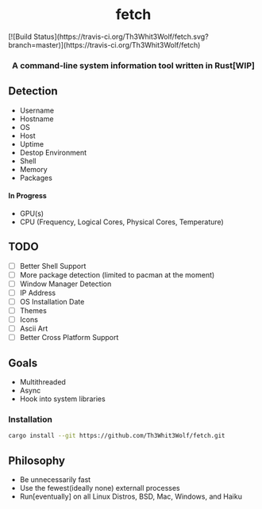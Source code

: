 <h1 align=center>fetch</h1>
[![Build Status](https://travis-ci.org/Th3Whit3Wolf/fetch.svg?branch=master)](https://travis-ci.org/Th3Whit3Wolf/fetch)
<h3 align=center>A command-line system information tool written in Rust[WIP]</h3>

## Detection
- Username
- Hostname
- OS
- Host
- Uptime
- Destop Environment
- Shell
- Memory
- Packages

#### In Progress
- GPU(s)
- CPU (Frequency, Logical Cores, Physical Cores, Temperature)

## TODO
- [ ] Better Shell Support
- [ ] More package detection (limited to pacman at the moment)
- [ ] Window Manager Detection
- [ ] IP Address
- [ ] OS Installation Date
- [ ] Themes
- [ ] Icons
- [ ] Ascii Art
- [ ] Better Cross Platform Support

## Goals
- Multithreaded
- Async
- Hook into system libraries

### Installation
```bash
cargo install --git https://github.com/Th3Whit3Wolf/fetch.git
```

## Philosophy
- Be unnecessarily fast
- Use the fewest(ideally none) externall processes
- Run[eventually] on all Linux Distros, BSD, Mac, Windows, and Haiku
